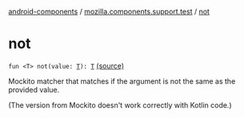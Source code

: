 [android-components](../index.md) / [mozilla.components.support.test](index.md) / [not](./not.md)

# not

`fun <T> not(value: `[`T`](not.md#T)`): `[`T`](not.md#T) [(source)](https://github.com/mozilla-mobile/android-components/blob/master/components/support/test/src/main/java/mozilla/components/support/test/Matchers.kt#L34)

Mockito matcher that matches if the argument is not the same as the provided value.

(The version from Mockito doesn't work correctly with Kotlin code.)

